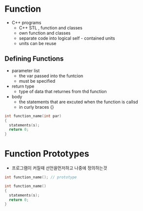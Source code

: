 # Function
- C++ programs
  - C++ STL , function and classes
  - own function and classes
  - separate code into logical self - contained units
  - units can be reuse
  
## Defining Functions
- parameter list
  - the var passed into the funtcion
  - must be specified
- return type
  - type of data that returnes from thd function
- body
  - the statements that are excuted when the function is callsd
  - in curly braces {}

```cpp
int function_name(int par)
{
  statements(s);
  return 0;
}
```

# Function Prototypes
- 프로그램이 커질때 선언을먼저하고 나중에 정의하는것
```cpp
int function_name(); // prototype

int function_name()
{
  statements(s);
  return 0;
}
```
